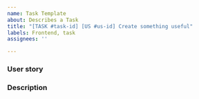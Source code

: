 ```yaml
---
name: Task Template
about: Describes a Task
title: "[TASK #task-id] [US #us-id] Create something useful"
labels: Frontend, task
assignees: ''

---
```


### User story

### Description
